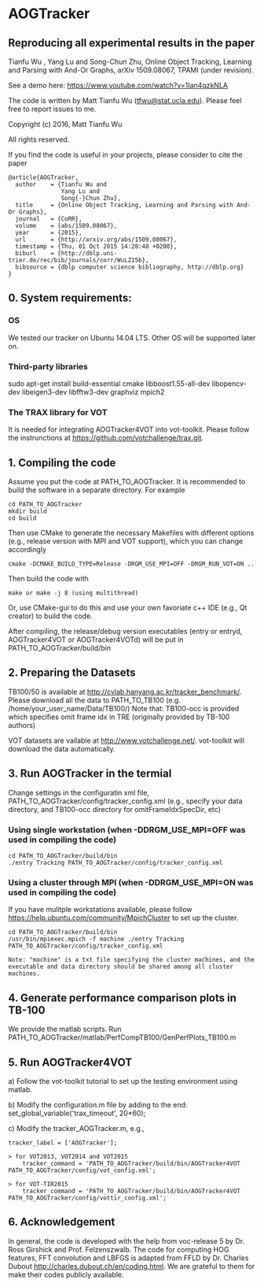 # AOGTracker 

## Reproducing all experimental results in the paper
Tianfu Wu , Yang Lu and Song-Chun Zhu, Online Object Tracking, Learning and Parsing with And-Or Graphs, arXiv 1509.08067, TPAMI (under revision).

See a demo here: https://www.youtube.com/watch?v=1Ian4qzkNLA

The code is written by Matt Tianfu Wu (tfwu@stat.ucla.edu). Please feel free to report issues to me. 

Copyright (c) 2016, Matt Tianfu Wu

All rights reserved.

If you find the code is useful in your projects, please consider to cite the paper

	@article{AOGTracker,
	  author    = {Tianfu Wu and
	               Yang Lu and
	               Song{-}Chun Zhu},
	  title     = {Online Object Tracking, Learning and Parsing with And-Or Graphs},
	  journal   = {CoRR},
	  volume    = {abs/1509.08067},
	  year      = {2015},
	  url       = {http://arxiv.org/abs/1509.08067},
	  timestamp = {Thu, 01 Oct 2015 14:28:48 +0200},
	  biburl    = {http://dblp.uni-trier.de/rec/bib/journals/corr/WuLZ15b},
	  bibsource = {dblp computer science bibliography, http://dblp.org}
	}


## 0. System requirements:

### OS
We tested our tracker on Ubuntu 14.04 LTS. Other OS will be supported later on.

### Third-party libraries
sudo apt-get install build-essential cmake libboost1.55-all-dev libopencv-dev libeigen3-dev  libfftw3-dev graphviz mpich2

###  The TRAX library for VOT
It is needed for integrating AOGTracker4VOT into vot-toolkit. Please follow the instrunctions at https://github.com/votchallenge/trax.git.

## 1. Compiling the code
Assume you put the code at PATH_TO_AOGTracker.
It is recommended to build the software in a separate directory. For example

	cd PATH_TO_AOGTracker
	mkdir build
	cd build

Then use CMake to generate the necessary Makefiles with different options (e.g., release version with MPI and VOT support), which you can change accordingly 
	
	cmake -DCMAKE_BUILD_TYPE=Release -DRGM_USE_MPI=OFF -DRGM_RUN_VOT=ON ..

Then build the code with

	make or make -j 8 (using multithread)

Or, use CMake-gui to do this and use your own favoriate c++ IDE (e.g., Qt creator) to build the code.

After compiling, the release/debug version executables (entry or entryd, AOGTracker4VOT or AOGTracker4VOTd) will be put in PATH_TO_AOGTracker/build/bin

## 2. Preparing the Datasets
TB100/50 is available at http://cvlab.hanyang.ac.kr/tracker_benchmark/. Please download all the data to PATH_TO_TB100 (e.g. /home/your_user_name/Data/TB100/)
Note that: TB100-occ is provided which specifies omit frame idx in TRE (originally provided by TB-100 authors)

VOT datasets are vailable at http://www.votchallenge.net/. vot-toolkit will download the data automatically.

## 3. Run AOGTracker in the termial
Change settings in the configuratin xml file, PATH_TO_AOGTracker/config/tracker_config.xml (e.g., specify your data directory, and TB100-occ directory for omitFrameIdxSpecDir, etc)

### Using single workstation (when -DDRGM_USE_MPI=OFF was used in compiling the code)

	cd PATH_TO_AOGTracker/build/bin
	./entry Tracking PATH_TO_AOGTracker/config/tracker_config.xml

### Using a cluster through MPI  (when -DDRGM_USE_MPI=ON was used in compiling the code)
If you have mulitple workstations available, please follow https://help.ubuntu.com/community/MpichCluster to set up the cluster.
	
	cd PATH_TO_AOGTracker/build/bin
	/usr/bin/mpiexec.mpich -f machine ./entry Tracking PATH_TO_AOGTracker/config/tracker_config.xml

	Note: "machine" is a txt file specifying the cluster machines, and the executable and data directory should be shared among all cluster machines.

## 4. Generate performance comparison plots in TB-100
We provide the matlab scripts. Run PATH_TO_AOGTracker/matlab/PerfCompTB100/GenPerfPlots_TB100.m

## 5. Run AOGTracker4VOT
a) Follow the vot-toolkit tutorial to set up the testing environment using matlab.

b) Modify the configuration.m file by adding to the end: set_global_variable('trax_timeout', 20*60); 

c) Modify the tracker_AOGTracker.m, e.g., 

	tracker_label = ['AOGTracker'];

	> for VOT2013, VOT2014 and VOT2015
		tracker_command = 'PATH_TO_AOGTracker/build/bin/AOGTracker4VOT PATH_TO_AOGTracker/config/vot_config.xml';

	> for VOT-TIR2015
		tracker_command = 'PATH_TO_AOGTracker/build/bin/AOGTracker4VOT PATH_TO_AOGTracker/config/vottir_config.xml';

## 6. Acknowledgement
In general, the code is developed with the help from voc-release 5 by Dr. Ross Girshick and Prof. Felzenszwalb. 
The code for computing HOG features, FFT convolution and LBFGS is adapted from FFLD by Dr. Charles Dubout <http://charles.dubout.ch/en/coding.html>. 
We are grateful to them for make their codes publicly available.
